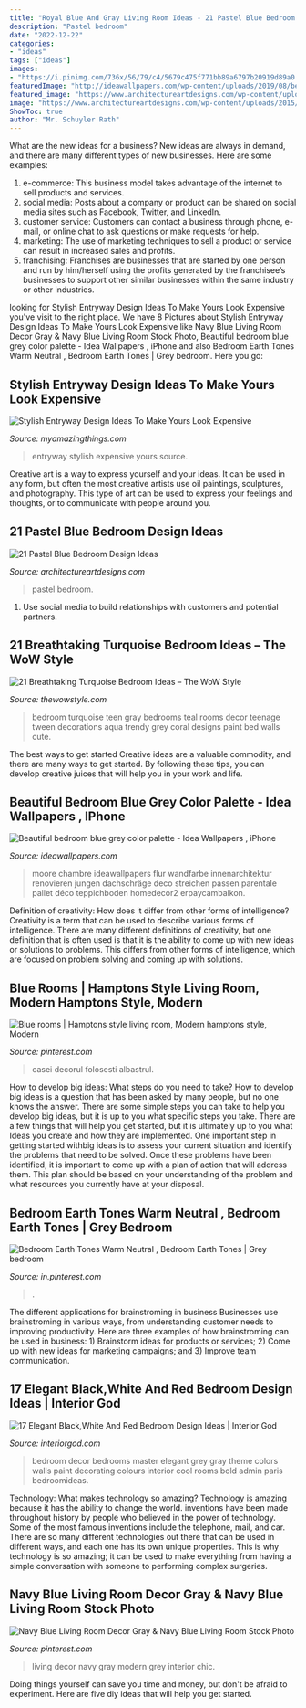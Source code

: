 ```yaml
---
title: "Royal Blue And Gray Living Room Ideas - 21 Pastel Blue Bedroom Design Ideas"
description: "Pastel bedroom"
date: "2022-12-22"
categories:
- "ideas"
tags: ["ideas"]
images:
- "https://i.pinimg.com/736x/56/79/c4/5679c475f771bb89a6797b20919d89a0.jpg"
featuredImage: "http://ideawallpapers.com/wp-content/uploads/2019/08/bedroom-painting-color.jpg"
featured_image: "https://www.architectureartdesigns.com/wp-content/uploads/2015/05/325.jpg"
image: "https://www.architectureartdesigns.com/wp-content/uploads/2015/05/325.jpg"
ShowToc: true
author: "Mr. Schuyler Rath"
---
```



What are the new ideas for a business?
New ideas are always in demand, and there are many different types of new businesses. Here are some examples: 
1. e-commerce: This business model takes advantage of the internet to sell products and services. 
2. social media: Posts about a company or product can be shared on social media sites such as Facebook, Twitter, and LinkedIn. 
3. customer service: Customers can contact a business through phone, e-mail, or online chat to ask questions or make requests for help. 
4. marketing: The use of marketing techniques to sell a product or service can result in increased sales and profits. 
5. franchising: Franchises are businesses that are started by one person and run by him/herself using the profits generated by the franchisee’s businesses to support other similar businesses within the same industry or other industries.

	

		
looking for Stylish Entryway Design Ideas To Make Yours Look Expensive you've visit to the right place. We have 8 Pictures about Stylish Entryway Design Ideas To Make Yours Look Expensive like Navy Blue Living Room Decor Gray &amp; Navy Blue Living Room Stock Photo, Beautiful bedroom blue grey color palette - Idea Wallpapers , iPhone and also Bedroom Earth Tones Warm Neutral , Bedroom Earth Tones | Grey bedroom. Here you go:
		
    
## Stylish Entryway Design Ideas To Make Yours Look Expensive

<img loading=lazy src="https://myamazingthings.com/wp-content/uploads/2017/08/entryway-ideas-4.png" onerror="this.onerror=null;this.src='https://tse1.mm.bing.net/th?id=OIP.9mAPYq5ZExoAWqMFmKdn7wHaLG&amp;pid=15.1';" alt="Stylish Entryway Design Ideas To Make Yours Look Expensive">

_Source: myamazingthings.com_

>entryway stylish expensive yours source. 

	

Creative art is a way to express yourself and your ideas. It can be used in any form, but often the most creative artists use oil paintings, sculptures, and photography. This type of art can be used to express your feelings and thoughts, or to communicate with people around you.

    
## 21 Pastel Blue Bedroom Design Ideas

<img loading=lazy src="https://www.architectureartdesigns.com/wp-content/uploads/2015/05/325.jpg" onerror="this.onerror=null;this.src='https://tse2.mm.bing.net/th?id=OIP.9cxUkuP9o1wyrFclFu2SHQHaFj&amp;pid=15.1';" alt="21 Pastel Blue Bedroom Design Ideas">

_Source: architectureartdesigns.com_

>pastel bedroom. 

	

1. Use social media to build relationships with customers and potential partners.

    
## 21 Breathtaking Turquoise Bedroom Ideas – The WoW Style

<img loading=lazy src="http://thewowstyle.com/wp-content/uploads/2016/07/Turquoise-gray-and-white-teen-bedroom.jpg" onerror="this.onerror=null;this.src='https://tse3.mm.bing.net/th?id=OIP.tzBj4Fy7sWPqZLRb__tHjQHaJ4&amp;pid=15.1';" alt="21 Breathtaking Turquoise Bedroom Ideas – The WoW Style">

_Source: thewowstyle.com_

>bedroom turquoise teen gray bedrooms teal rooms decor teenage tween decorations aqua trendy grey coral designs paint bed walls cute. 

	

The best ways to get started
Creative ideas are a valuable commodity, and there are many ways to get started. By following these tips, you can develop creative juices that will help you in your work and life.

    
## Beautiful Bedroom Blue Grey Color Palette - Idea Wallpapers , IPhone

<img loading=lazy src="http://ideawallpapers.com/wp-content/uploads/2019/08/bedroom-painting-color.jpg" onerror="this.onerror=null;this.src='https://tse2.mm.bing.net/th?id=OIP.nuyGxj6Ywv7Ld9VIdGquNAHaLz&amp;pid=15.1';" alt="Beautiful bedroom blue grey color palette - Idea Wallpapers , iPhone">

_Source: ideawallpapers.com_

>moore chambre ideawallpapers flur wandfarbe innenarchitektur renovieren jungen dachschräge deco streichen passen parentale pallet déco teppichboden homedecor2 erpaycambalkon. 

	

Definition of creativity: How does it differ from other forms of intelligence?
Creativity is a term that can be used to describe various forms of intelligence. There are many different definitions of creativity, but one definition that is often used is that it is the ability to come up with new ideas or solutions to problems. This differs from other forms of intelligence, which are focused on problem solving and coming up with solutions.

    
## Blue Rooms | Hamptons Style Living Room, Modern Hamptons Style, Modern

<img loading=lazy src="https://i.pinimg.com/736x/b9/b1/ac/b9b1ac6d7d67147e543cfa7729910870.jpg" onerror="this.onerror=null;this.src='https://tse1.mm.bing.net/th?id=OIP.aDRG4hGOAH-TML93Lp1ZzwHaKf&amp;pid=15.1';" alt="Blue rooms | Hamptons style living room, Modern hamptons style, Modern">

_Source: pinterest.com_

>casei decorul folosesti albastrul. 

	

How to develop big ideas: What steps do you need to take?
How to develop big ideas is a question that has been asked by many people, but no one knows the answer. There are some simple steps you can take to help you develop big ideas, but it is up to you what specific steps you take. There are a few things that will help you get started, but it is ultimately up to you what Ideas you create and how they are implemented.
One important step in getting started withbig ideas is to assess your current situation and identify the problems that need to be solved. Once these problems have been identified, it is important to come up with a plan of action that will address them. This plan should be based on your understanding of the problem and what resources you currently have at your disposal.

    
## Bedroom Earth Tones Warm Neutral , Bedroom Earth Tones | Grey Bedroom

<img loading=lazy src="https://i.pinimg.com/736x/ec/8d/b6/ec8db679bad345dc55caccbebe63ba79.jpg" onerror="this.onerror=null;this.src='https://tse3.mm.bing.net/th?id=OIP.fQtS5aPLkE1J5KQmeW2PSAHaN2&amp;pid=15.1';" alt="Bedroom Earth Tones Warm Neutral , Bedroom Earth Tones | Grey bedroom">

_Source: in.pinterest.com_

>. 

	

The different applications for brainstroming in business
Businesses use brainstroming in various ways, from understanding customer needs to improving productivity. Here are three examples of how brainstroming can be used in business: 1) Brainstorm ideas for products or services; 2) Come up with new ideas for marketing campaigns; and 3) Improve team communication.

    
## 17 Elegant Black,White And Red Bedroom Design Ideas | Interior God

<img loading=lazy src="http://interiorgod.com/wp-content/uploads/2016/11/Red-Black-and-White-Bedroom.jpg" onerror="this.onerror=null;this.src='https://tse3.mm.bing.net/th?id=OIP.Gn4DwVGvnau5rzP9e521ugHaJ5&amp;pid=15.1';" alt="17 Elegant Black,White And Red Bedroom Design Ideas | Interior God">

_Source: interiorgod.com_

>bedroom decor bedrooms master elegant grey gray theme colors walls paint decorating colours interior cool rooms bold admin paris bedroomideas. 

	

Technology: What makes technology so amazing?
Technology is amazing because it has the ability to change the world. inventions have been made throughout history by people who believed in the power of technology. Some of the most famous inventions include the telephone, mail, and car. There are so many different technologies out there that can be used in different ways, and each one has its own unique properties. This is why technology is so amazing; it can be used to make everything from having a simple conversation with someone to performing complex surgeries.

    
## Navy Blue Living Room Decor Gray &amp; Navy Blue Living Room Stock Photo

<img loading=lazy src="https://i.pinimg.com/736x/56/79/c4/5679c475f771bb89a6797b20919d89a0.jpg" onerror="this.onerror=null;this.src='https://tse3.mm.bing.net/th?id=OIP.FylG9vIIk2Vl9o5UnNrl8gHaJ3&amp;pid=15.1';" alt="Navy Blue Living Room Decor Gray &amp; Navy Blue Living Room Stock Photo">

_Source: pinterest.com_

>living decor navy gray modern grey interior chic. 

	

Doing things yourself can save you time and money, but don't be afraid to experiment. Here are five diy ideas that will help you get started.

